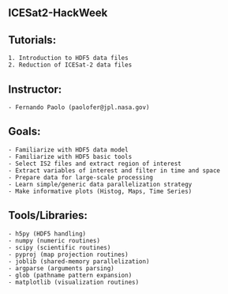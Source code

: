 ICESat2-HackWeek
----------------

## Tutorials:  

    1. Introduction to HDF5 data files  
    2. Reduction of ICESat-2 data files  

## Instructor:  

    - Fernando Paolo (paolofer@jpl.nasa.gov)  

## Goals:  

    - Familiarize with HDF5 data model  
    - Familiarize with HDF5 basic tools  
    - Select IS2 files and extract region of interest  
    - Extract variables of interest and filter in time and space  
    - Prepare data for large-scale processing  
    - Learn simple/generic data parallelization strategy  
    - Make informative plots (Histog, Maps, Time Series)  

## Tools/Libraries:    

    - h5py (HDF5 handling)   
    - numpy (numeric routines)  
    - scipy (scientific routines)  
    - pyproj (map projection routines)   
    - joblib (shared-memory parallelization)  
    - argparse (arguments parsing)  
    - glob (pathname pattern expansion)  
    - matplotlib (visualization routines)  
